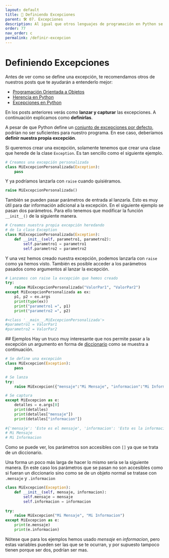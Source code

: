 ```yaml
---
layout: default
title: 📙 Definiendo Excepciones
parent: 🛠 07. Excepciones
description: Al igual que otros lenguajes de programación en Python se puede definir una excepción propia heredando de la clase genérica Exception(). Te lo explicamos de manera sencilla y con ejemplos.
order: 77
nav_order: c
permalink: /definir-excepcion
---
```


# Definiendo Excepciones

Antes de ver como se define una excepción, te recomendamos otros de nuestros posts que te ayudarán a entenderlo  mejor:
* [Programación Orientada a Objetos](/programacion-orientada-a-objetos/ "Programación Orientada a Objetos")
* [Herencia en Python](/herencia-en-python/ "Herencia en Python")
* [Excepciones en Python](/excepciones-try-except-finally/ "Excepciones en Python")


En los posts anteriores verás como **lanzar y capturar** las excepciones. A continuación explicamos como **definirlas**.

A pesar de que Python define un [conjunto de excepciones por defecto](https://docs.python.org/3/library/exceptions.html "excepciones por defecto de Python"), podrían no ser suficientes para nuestro programa. En ese caso, deberíamos **definir nuestra propia excepción**.

Si queremos crear una excepción, solamente tenemos que crear una clase que herede de la clase `Exception`. Es tan sencillo como el siguiente ejemplo.


```python
# Creamos una excepción personalizada
class MiExcepcionPersonalizada(Exception):
    pass
```

Y ya podríamos lanzarla con `raise` cuando quisiéramos.


```python
raise MiExcepcionPersonalizada()
```


También se pueden pasar parámetros de entrada al lanzarla. Esto es muy útil para dar información adicional a la excepción. En el siguiente ejemplo se pasan dos parámetros. Para ello tenemos que modificar la función `__init__()` de la siguiente manera.


```python
# Creamos nuestra propia excepción heredando
# de la clase Exception
class MiExcepcionPersonalizada(Exception):
    def __init__(self, parametro1, parametro2):
        self.parametro1 = parametro1
        self.parametro2 = parametro2
```

Y una vez hemos creado nuestra excepción, podemos lanzarla con `raise` como ya hemos visto. También es posible acceder a los parámetros pasados como argumentos al lanzar la excepción.


```python
# Lanzamos con raise la excepción que hemos creado
try:
    raise MiExcepcionPersonalizada("ValorPar1", "ValorPar2")
except MiExcepcionPersonalizada as ex:
    p1, p2 = ex.args
    print(type(ex))
    print("parametro1 =", p1)
    print("parametro2 =", p2)

#<class '__main__.MiExcepcionPersonalizada'>
#parametro1 = ValorPar1
#parametro2 = ValorPar2
```

## Ejemplos
Hay un truco muy interesante que nos permite pasar a la excepción un argumento en forma de [diccionario](/diccionarios-en-python/ "diccionario") como se muestra a continuación.
```python
# Se define una excepción
class MiExcepcion(Exception):
    pass

# Se lanza
try:
    raise MiExcepcion({"mensaje":"Mi Mensaje", "informacion":"Mi Informacion"})

# Se captura
except MiExcepcion as e:
    detalles = e.args[0]
    print(detalles)
    print(detalles["mensaje"])
    print(detalles["informacion"])    
    
#{'mensaje': 'Este es el mensaje', 'informacion': 'Esto es la informacion'}
# Mi Mensaje
# Mi Informacion
```

Como se puede ver, los parámetros son accesibles con `[]` ya que se trata de un diccionario.

Una forma un poco más larga de hacer lo mismo sería se la siguiente manera. En este caso los parámetros que se pasan no son accesibles como si fueran un diccionario sino como se de un objeto normal se tratase con `.mensaje` y `.informacion`


```python
class MiExcepcion(Exception):
    def __init__(self, mensaje, informacion):
        self.mensaje = mensaje
        self.informacion = informacion
    
try:
    raise MiExcepcion("Mi Mensaje", "Mi Informacion")
except MiExcepcion as e:
    print(e.mensaje)
    print(e.informacion)
```

Nótese que para los ejemplos hemos usado *mensaje* en *informacion*, pero estas variables pueden ser las que se te ocurran, y por supuesto tampoco tienen porque ser dos, podrían ser mas.